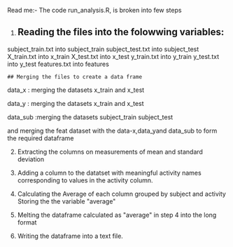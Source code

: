 Read me:-
The code run_analysis.R, is broken into few steps 

1. ## Reading the files into the folowwing variables:

subject_train.txt into subject_train
subject_test.txt into subject_test
X_train.txt into x_train
X_test.txt into x_test
y_train.txt into y_train
y_test.txt into y_test
features.txt into features

	## Merging the files to create a data frame

data_x : merging the datasets x_train and x_test 

data_y : merging the datasets x_train and x_test

data_sub :merging the datasets subject_train subject_test

and merging the feat dataset with the data-x,data_yand data_sub to form the required dataframe

2. Extracting the columns on  measurements of mean and standard deviation

3. Adding a column to the datatset with meaningful activity names corresponding to values in the activity column.

4. Calculating the Average of each column grouped by subject and activity
Storing the the variable "average"

5. Melting the dataframe calculated as "average" in step 4 into the long format 
6. Writing the dataframe into a text file. 
